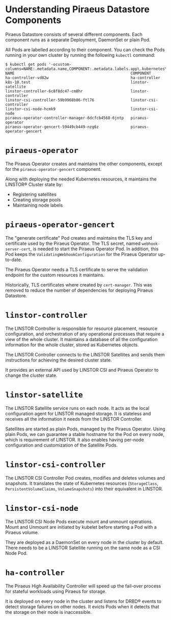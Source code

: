 # Understanding Piraeus Datastore Components

Piraeus Datastore consists of several different components. Each component runs as a separate Deployment, DaemonSet or
plain Pod.

All Pods are labelled according to their component. You can check the Pods running in your own cluster by
running the following `kubectl` command:

```
$ kubectl get pods '-ocustom-columns=NAME:.metadata.name,COMPONENT:.metadata.labels.app\.kubernetes\.io/component'
NAME                                                   COMPONENT
ha-controller-vd82w                                    ha-controller
k8s-10.test                                            linstor-satellite
linstor-controller-6c8f8dc47-cm8hr                     linstor-controller
linstor-csi-controller-59b9968b86-ftl76                linstor-csi-controller
linstor-csi-node-hcmk9                                 linstor-csi-node
piraeus-operator-controller-manager-6dcfcb4568-6jntp   piraeus-operator
piraeus-operator-gencert-59449cb449-nzg6z              piraeus-operator-gencert
```

# `piraeus-operator`

The Piraeus Operator creates and maintains the other components, except for the `piraeus-operator-gencert` component.

Along with deploying the needed Kubernetes resources, it maintains the LINSTOR® Cluster state by:

* Registering satellites
* Creating storage pools
* Maintaining node labels

# `piraeus-operator-gencert`

The "generate certificate" Pod creates and maintains the TLS key and certificate used by the Piraeus Operator.
The TLS secret, named `webhook-server-cert`, is needed to start the Piraeus Operator Pod. In addition, this Pod
keeps the `ValidatingWebhookConfiguration` for the Piraeus Operator up-to-date.

The Piraeus Operator needs a TLS certificate to serve the validation endpoint for the custom resources it maintains.

Historically, TLS certificates where created by `cert-manager`. This was removed to reduce the number of dependencies
for deploying Piraeus Datastore.

# `linstor-controller`

The LINSTOR Controller is responsible for resource placement, resource configuration, and orchestration of any
operational processes that require a view of the whole cluster. It maintains a database of all the configuration
information for the whole cluster, stored as Kubernetes objects.

The LINSTOR Controller connects to the LINSTOR Satellites and sends them instructions for achieving the desired cluster
state.

It provides an external API used by LINSTOR CSI and Piraeus Operator to change the cluster state.

# `linstor-satellite`

The LINSTOR Satellite service runs on each node. It acts as the local configuration agent for LINSTOR managed storage.
It is stateless and receives all the information it needs from the LINSTOR Controller.

Satellites are started as plain Pods, managed by the Piraeus Operator. Using plain Pods, we can guarantee a stable
hostname for the Pod on every node, which is requirement of LINSTOR. It also enables having per-node configuration
and customization of the Satellite Pods.

# `linstor-csi-controller`

The LINSTOR CSI Controller Pod creates, modifies and deletes volumes and snapshots. It translates the state of Kubernetes
resources (`StorageClass`, `PersistentVolumeClaims`, `VolumeSnapshots`) into their equivalent in LINSTOR.

# `linstor-csi-node`

The LINSTOR CSI Node Pods execute mount and unmount operations. Mount and Unmount are initiated by kubelet before
starting a Pod with a Piraeus volume.

They are deployed as a DaemonSet on every node in the cluster by default. There needs to be a LINSTOR Satellite running
on the same node as a CSI Node Pod.

# `ha-controller`

The Piraeus High Availability Controller will speed up the fail-over process for stateful workloads using Piraeus for
storage.

It is deployed on every node in the cluster and listens for DRBD® events to detect storage failures on other nodes. It
evicts Pods when it detects that the storage on their node is inaccessible.
